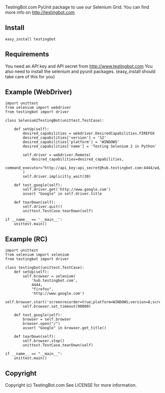 TestingBot.com PyUnit package to use our Selenium Grid.
You can find more info on http://testingbot.com

Install
-------

`easy_install testingbot`

Requirements
------------

You need an API key and API secret from http://www.testingbot.com
You also need to install the selenium and pyunit packages. (easy_install should take care of this for you)

Example (WebDriver)
-------------

    import unittest
    from selenium import webdriver
    from testingbot import driver

    class Selenium2TestingBot(unittest.TestCase):

        def setUp(self):
            desired_capabilities = webdriver.DesiredCapabilities.FIREFOX
            desired_capabilities['version'] = '12'
            desired_capabilities['platform'] = 'WINDOWS'
            desired_capabilities['name'] = 'Testing Selenium 2 in Python'

            self.driver = webdriver.Remote(
                desired_capabilities=desired_capabilities,
                command_executor="http://api_key:api_secret@hub.testingbot.com:4444/wd/hub"
            )
            self.driver.implicitly_wait(30)

        def test_google(self):
            self.driver.get('http://www.google.com')
            assert "Google" in self.driver.title

        def tearDown(self):
            self.driver.quit()
            unittest.TestCase.tearDown(self)

    if __name__ == '__main__':
        unittest.main()


Example (RC)
-------------

    import unittest
    from selenium import selenium
    from testingbot import driver

    class testingbot(unittest.TestCase):
        def setUp(self):
            self.browser = selenium(
                'hub.testingbot.com',
                4444,
                "firefox",
                'http://www.google.com')
            self.browser.start('screenrecorder=true;platform=WINDOWS;version=8;screenshot=false')
            self.browser.set_timeout(90000)

        def test_google(self):
            browser = self.browser
            browser.open("/")
            assert "Google" in browser.get_title()

        def tearDown(self):
            self.browser.stop()
            unittest.TestCase.tearDown(self)

    if __name__ == "__main__":
        unittest.main()
        
Copyright
---------

Copyright (c) TestingBot.com
See LICENSE for more information.